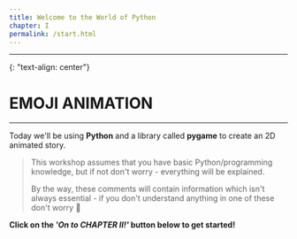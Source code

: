 ```yaml
---
title: Welcome to the World of Python
chapter: I
permalink: /start.html
---
```


---

{: "text-align: center"}
# EMOJI ANIMATION

---

Today we'll be using **Python** and a library called **pygame** to create an 2D animated story.

> This workshop assumes that you have basic Python/programming knowledge, but if not don't worry - everything will be explained.
> 
> By the way, these comments will contain information which isn't always essential - if you don't understand anything in one of these don't worry 🙂

**Click on the *'On to CHAPTER II!'* button below to get started!**